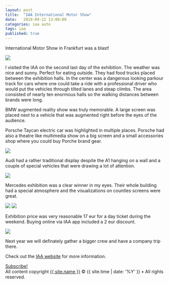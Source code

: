 ```yaml
---
layout: post
title:  "IAA International Motor Show"
date:   2019-09-22 13:00:00
categories: iaa auto
tags: iaa 
published: true
---
```


International Motor Show in Frankfurt was a blast!

<img src="https://s3.eu-central-1.amazonaws.com/jounileino.com-images/2019-09-22-iaa-frankfurt/outside.jpg" width="" height="">

I visited the IAA on the second last day of the exhibition. The weather was nice and sunny. Perfect for eating outside. They had food trucks placed between the exhibition halls. In the center was a dangerous looking parkour track for cars where one could take a ride with a professional driver who would put the vehicles through tilted lanes and steap climbs. 
The area consisted of nearly ten enormous halls so the walking distances between brands were long.  

BMW augmented reality show was truly memorable. A large screen was placed next to a vehicle that was augmented right before the eyes of the audience. 

Porsche Taycan electric car was highlighted in multiple places. Porsche had also a theatre like multimedia show on a big screen and a small accessories shop where you could buy Porche brand gear.

<img src="https://s3.eu-central-1.amazonaws.com/jounileino.com-images/2019-09-22-iaa-frankfurt/taycan.jpg" width="" height="">

Audi had a rather traditional display despite the A1 hanging on a wall and a couple of special vehicles that were drawing a lot of attention.

<img src="https://s3.eu-central-1.amazonaws.com/jounileino.com-images/2019-09-22-iaa-frankfurt/audi.jpg" width="" height="">

Mercedes exhibition was a clear winner in my eyes. Their whole building had a special atmosphere and the visualizations on countles screens were great.

<img src="https://s3.eu-central-1.amazonaws.com/jounileino.com-images/2019-09-22-iaa-frankfurt/mese.jpg" width="" height="">

<img src="https://s3.eu-central-1.amazonaws.com/jounileino.com-images/2019-09-22-iaa-frankfurt/mercedes.jpg" width="" height="">

Exhibition price was very reasonable 17 eur for a day ticket during the weekend. Buying online via IAA app included a 2 eur discount. 

<img src="https://s3.eu-central-1.amazonaws.com/jounileino.com-images/2019-09-22-iaa-frankfurt/boyz.jpg" width="" height="">

Next year we will definately gather a bigger crew and have a company trip there.

Check out the [IAA website][iaa-website] for more information.

<footer class="site-footer">
 <a class="subscribe" href="{{ "/feed.xml" | prepend: site.baseurl }}"> <span class="tooltip"> <i class="fa fa-rss"></i> Subscribe!</span></a>
  <div class="inner">
   <section class="copyright">All content copyright <a href="mailto:{{ site.email}}">{{ site.name }}</a> &copy; {{ site.time | date: '%Y' }} &bull; All rights reserved.</section>
  </div>
</footer>


[iaa-website]:      https://iaa.de
